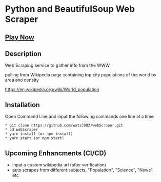 # Python and BeautifulSoup Web Scraper



## [Play Now](https://quiz-game-liart.vercel.app/)

## Description ##


Web Scraping service to gather info from the WWW

pulling from Wikipedia page containing top city populations of the world by area and density

https://en.wikipedia.org/wiki/World_population



## Installation ##
Open Command Line and input the following commands one line at a time

```
* git clone https://github.com/wats3082/webScraper.git
* cd webScraper
* yarn install (or npm install)
* yarn start (or npm start)
```

## Upcoming Enhancments (CI/CD) ##
* input a custom wikipedia url (after verification)
* auto scrapes from different subjects, "Population", "Science", "News", etc




